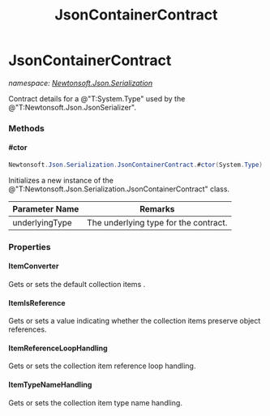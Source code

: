 ﻿---
title: JsonContainerContract
---

# JsonContainerContract
_namespace: [Newtonsoft.Json.Serialization](N-Newtonsoft.Json.Serialization.html)_

Contract details for a @"T:System.Type" used by the @"T:Newtonsoft.Json.JsonSerializer".



### Methods

#### #ctor
```csharp
Newtonsoft.Json.Serialization.JsonContainerContract.#ctor(System.Type)
```
Initializes a new instance of the @"T:Newtonsoft.Json.Serialization.JsonContainerContract" class.

|Parameter Name|Remarks|
|--------------|-------|
|underlyingType|The underlying type for the contract.|



### Properties

#### ItemConverter
Gets or sets the default collection items .
#### ItemIsReference
Gets or sets a value indicating whether the collection items preserve object references.
#### ItemReferenceLoopHandling
Gets or sets the collection item reference loop handling.
#### ItemTypeNameHandling
Gets or sets the collection item type name handling.

